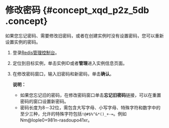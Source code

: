 # 修改密码 {#concept_xqd_p2z_5db .concept}

如果您忘记密码、需要修改旧密码，或者在创建实例时没有设置密码，您可以重新设置实例的密码。

1.  登录[Redis管理控制台](https://kvstore.console.aliyun.com/)。
2.  定位到目标实例，单击实例ID或者**管理**进入实例信息页面。
3.  在修改密码窗口，输入旧密码和新密码，单击**确认**。

    **说明：** 

    -   如果您忘记旧的密码，在修改密码窗口单击**忘记旧密码**链接，可以在重置密码的窗口设置新密码。
    -   密码长度为8－32位，需包含大写字母、小写字母、特殊字符和数字中的至少三种，允许的特殊字符包括`!@#$%^&*()_+-=`。例如Nm@Iople0+981n-rasdoupo41xr。

